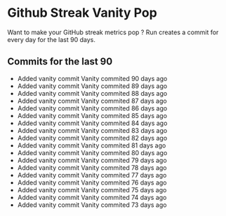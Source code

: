 # Github Streak Vanity Pop

Want to make your GitHub streak metrics pop ?
Run 
creates a commit for every day for the last 90 days.

## Commits for the last 90

- Added vanity commit Vanity commited 90 days ago
- Added vanity commit Vanity commited 89 days ago
- Added vanity commit Vanity commited 88 days ago
- Added vanity commit Vanity commited 87 days ago
- Added vanity commit Vanity commited 86 days ago
- Added vanity commit Vanity commited 85 days ago
- Added vanity commit Vanity commited 84 days ago
- Added vanity commit Vanity commited 83 days ago
- Added vanity commit Vanity commited 82 days ago
- Added vanity commit Vanity commited 81 days ago
- Added vanity commit Vanity commited 80 days ago
- Added vanity commit Vanity commited 79 days ago
- Added vanity commit Vanity commited 78 days ago
- Added vanity commit Vanity commited 77 days ago
- Added vanity commit Vanity commited 76 days ago
- Added vanity commit Vanity commited 75 days ago
- Added vanity commit Vanity commited 74 days ago
- Added vanity commit Vanity commited 73 days ago

